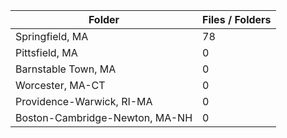 | Folder                         |   Files / Folders |
|--------------------------------|-------------------|
| Springfield, MA                |                78 |
| Pittsfield, MA                 |                 0 |
| Barnstable Town, MA            |                 0 |
| Worcester, MA-CT               |                 0 |
| Providence-Warwick, RI-MA      |                 0 |
| Boston-Cambridge-Newton, MA-NH |                 0 |